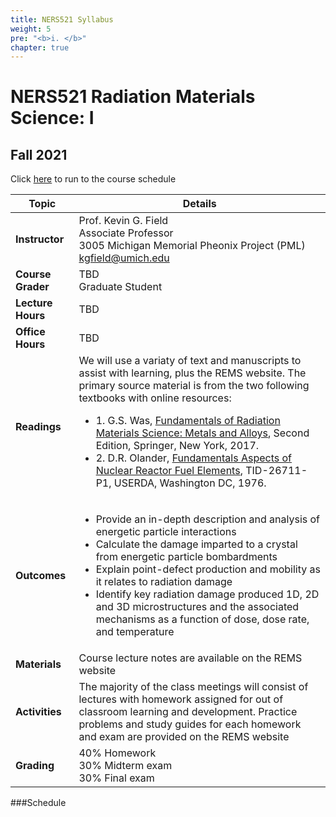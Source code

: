 ```yaml
---
title: NERS521 Syllabus
weight: 5
pre: "<b>i. </b>"
chapter: true
---
```



# NERS521 Radiation Materials Science: I
## Fall 2021

Click [here](###Schedule) to run to the course schedule

|Topic | Details |
|---|---|
| **Instructor** | Prof. Kevin G. Field <br /> Associate Professor <br /> 3005 Michigan Memorial Pheonix Project (PML) <br /> kgfield@umich.edu |
| **Course Grader**| TBD <br /> Graduate Student |
|**Lecture Hours**|TBD|
|**Office Hours**|TBD|
|**Readings**|We will use a variaty of text and manuscripts to assist with learning, plus the REMS website. The primary source material is from the two following textbooks with online resources:  <ul><li> 1. G.S. Was, [Fundamentals of Radiation Materials Science: Metals and Alloys](https://link.springer.com/book/10.1007%2F978-1-4939-3438-6), Second Edition, Springer, New York, 2017. </li><li>2.	D.R. Olander, [Fundamentals Aspects of Nuclear Reactor Fuel Elements](https://babel.hathitrust.org/cgi/pt?id=mdp.39015095162049&view=1up&seq=7), TID-26711-P1, USERDA, Washington DC, 1976. </li></ul>|
|**Outcomes**|<ul><li>Provide an in-depth description and analysis of energetic particle interactions</li><li>Calculate the damage imparted to a crystal from energetic particle bombardments</li><li>Explain point-defect production and mobility as it relates to radiation damage</li><li>Identify key radiation damage produced 1D, 2D and 3D microstructures and the associated mechanisms as a function of dose, dose rate, and temperature</li>|
|**Materials**|Course lecture notes are available on the REMS website|
|**Activities**|The majority of the class meetings will consist of lectures with homework assigned for out of classroom learning and development. Practice problems and study guides for each homework and exam are provided on the REMS website|
|**Grading**|40% Homework <br/> 30% Midterm exam <br/>30% Final exam|

 
###Schedule






